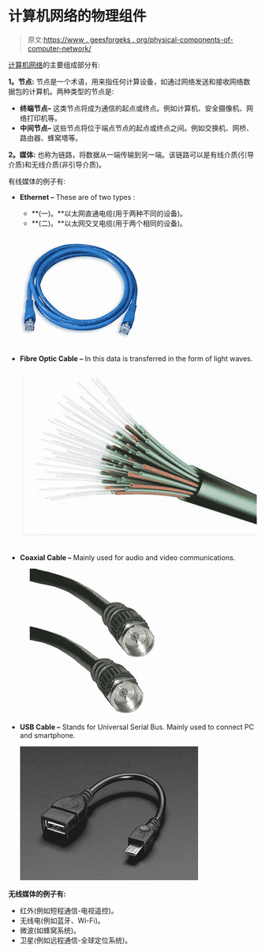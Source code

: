 # 计算机网络的物理组件

> 原文:[https://www . geesforgeks . org/physical-components-of-computer-network/](https://www.geeksforgeeks.org/physical-components-of-computer-network/)

[计算机网络](https://www.geeksforgeeks.org/elements-of-computer-network/)的主要组成部分有:

**1。节点:**
节点是一个术语，用来指任何计算设备，如通过网络发送和接收网络数据包的计算机。两种类型的节点是:

*   **终端节点–**
    这类节点将成为通信的起点或终点。例如计算机、安全摄像机、网络打印机等。
*   **中间节点–**
    这些节点将位于端点节点的起点或终点之间。例如交换机、网桥、路由器、蜂窝塔等。

**2。媒体:**
也称为链路，将数据从一端传输到另一端。该链路可以是有线介质(引导介质)和无线介质(非引导介质)。

有线媒体的例子有:

*   **Ethernet –**
    These are of two types :
    *   **(一)。**以太网直通电缆(用于两种不同的设备)。
    *   **(二)。**以太网交叉电缆(用于两个相同的设备)。

    ![](img/92c4c1db64fa7472ff1596daad09d6dd.png)

*   **Fibre Optic Cable –**
    In this data is transferred in the form of light waves.

    ![](img/532129ed8e39466a1dfd7c6f5b66af9e.png)

*   **Coaxial Cable –**
    Mainly used for audio and video communications.

    ![](img/b618dccc03cb344645203ded1940e822.png)

*   **USB Cable –**
    Stands for Universal Serial Bus. Mainly used to connect PC and smartphone.

    ![](img/a689ae4775db9f889f5e1b2df42bcb72.png)

**无线媒体的例子有:**

*   红外(例如短程通信-电视遥控)。
*   无线电(例如蓝牙、Wi-Fi)。
*   微波(如蜂窝系统)。
*   卫星(例如远程通信-全球定位系统)。